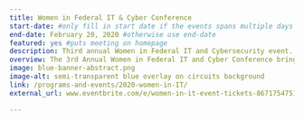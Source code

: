 ```yaml
---
title: Women in Federal IT & Cyber Conference
start-date: #only fill in start date if the events spans multiple days
end-date: February 20, 2020 #otherwise use end-date
featured: yes #puts meeting on homepage
description: Third annual Women in Federal IT and Cybersecurity event.
overview: The 3rd Annual Women in Federal IT and Cyber Conference brings together the nation’s top federal IT executives to celebrate the success of women thriving in today’s federal technology industry.
image: blue-banner-abstract.png
image-alt: semi-transparent blue overlay on circuits background
link: /programs-and-events/2020-women-in-IT/
external_url: www.eventbrite.com/e/women-in-it-event-tickets-86717547519

---
```

